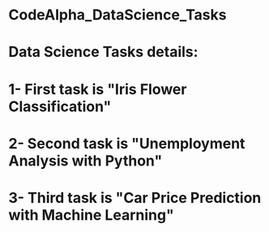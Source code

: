 # CodeAlpha_DataScience_Tasks

Data Science Tasks details:
=============================
# 1- First task is "Iris Flower Classification"
# 2- Second task is "Unemployment Analysis with Python"
# 3- Third task is "Car Price Prediction with Machine Learning"
